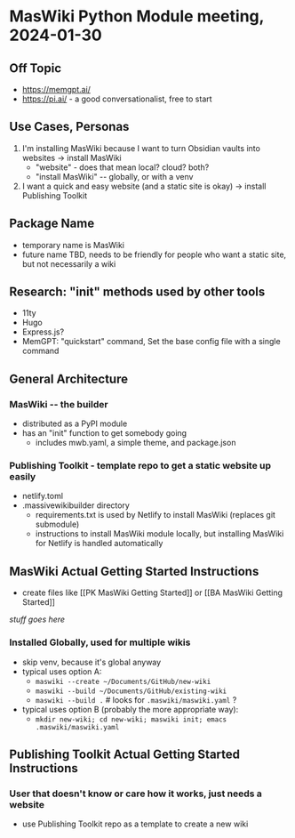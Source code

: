 # MasWiki Python Module meeting, 2024-01-30

## Off Topic

- https://memgpt.ai/
- https://pi.ai/ - a good conversationalist, free to start

## Use Cases, Personas

1. I'm installing MasWiki because I want to turn Obsidian vaults into websites -> install MasWiki
    - "website" - does that mean local? cloud? both?
    - "install MasWiki" -- globally, or with a venv
3. I want a quick and easy website (and a static site is okay) -> install Publishing Toolkit

## Package Name

- temporary name is MasWiki
- future name TBD, needs to be friendly for people who want a static site, but not necessarily a wiki

## Research: "init" methods used by other tools

- 11ty
- Hugo
- Express.js?
- MemGPT: "quickstart" command, Set the base config file with a single command

## General Architecture

### MasWiki -- the builder
- distributed as a PyPI module
- has an "init" function to get somebody going
    - includes mwb.yaml, a simple theme, and package.json

### Publishing Toolkit - template repo to get a static website up easily
- netlify.toml
- .massivewikibuilder directory
    - requirements.txt is used by Netlify to install MasWiki (replaces git submodule)
    - instructions to install MasWiki module locally, but installing MasWiki for Netlify is handled automatically

## MasWiki Actual Getting Started Instructions

- create files like [[PK MasWiki Getting Started]] or [[BA MasWiki Getting Started]]

_stuff goes here_

### Installed Globally, used for multiple wikis

- skip venv, because it's global anyway
- typical uses option A:
    - `maswiki --create ~/Documents/GitHub/new-wiki`
    - `maswiki --build ~/Documents/GitHub/existing-wiki`
    - `maswiki --build .` # looks for `.maswiki/maswiki.yaml` ?
- typical uses option B (probably the more appropriate way):
    - `mkdir new-wiki; cd new-wiki; maswiki init; emacs .maswiki/maswiki.yaml`

## Publishing Toolkit Actual Getting Started Instructions

### User that doesn't know or care how it works, just needs a website

- use Publishing Toolkit repo as a template to create a new wiki

